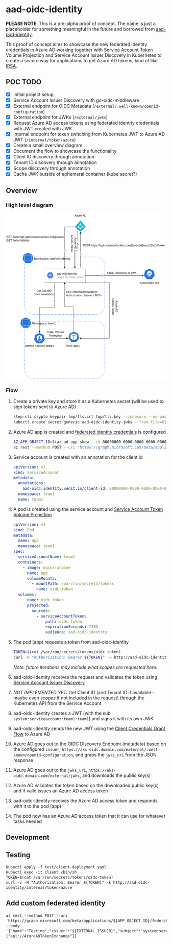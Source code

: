# aad-oidc-identity

**PLEASE NOTE**: This is a pre-alpha proof of concept. The name is just a placeholder for something meaningful in the future and borrowed from [aad-pod-identity](https://github.com/Azure/aad-pod-identity).

This proof of concept aims to showcase the new federated identity credentials in Azure AD working together with Service Account Token Volume Projection and Service Account Issuer Discovery in Kubernetes to create a secure way for applications to get Azure AD tokens, kind of like [IRSA](https://docs.aws.amazon.com/eks/latest/userguide/iam-roles-for-service-accounts.html).

## POC TODO

- [x] Initial project setup
- [x] Service Account Issuer Discovery with go-oidc-middleware
- [x] External endpoint for OIDC Metadata (`/external/.well-known/openid-configuration`)
- [x] External endpoint for JWKs (`/external/jwks`)
- [x] Request Azure AD access tokens using federated identity credentials with JWT created with JWK
- [x] Internal endpoint for token switching from Kubernetes JWT to Azure AD JWT (`/internal/token/azure`)
- [x] Create a small overview diagram
- [x] Document the flow to showcase the functionality
- [x] Client ID discovery through annotation
- [x] Tenant ID discovery through annotation
- [x] Scope discovery through annotation
- [x] Cache JWK outside of ephemeral container (kube secret?)

## Overview

### High level diagram

![overview](assets/overview.png)

### Flow

1. Create a private key and store it as a Kubernetes secret (will be used to sign tokens sent to Azure AD)
   ```bash
   step-cli crypto keypair tmp/tls.crt tmp/tls.key --insecure --no-password --kty=RSA --size=2048
   kubectl create secret generic aad-oidc-identity-jwks --from-file=tls.key=tmp/tls.key --from-file=tls.crt=tmp/tls.crt
   ```
1. Azure AD app is created and [federated identity credentials](https://docs.microsoft.com/en-us/graph/api/resources/federatedidentitycredentials-overview?view=graph-rest-beta) is configured
   ```bash
   AZ_APP_OBJECT_ID=$(az ad app show --id 00000000-0000-0000-0000-000000000000 --output tsv --query objectId)
   az rest --method POST --uri 'https://graph.microsoft.com/beta/applications/${AZ_APP_OBJECT_ID}/federatedIdentityCredentials' --body '{"name":"AKSCluster","issuer":"https://aks-oidc.domain.com/external","subject":"system:serviceaccount:team1:team1","description":"AKS Cluster authentication with aad-oidc-identity","audiences":["api://AzureADTokenExchange"]}'
   ```
1. Service account is created with an annotation for the client id
   ```yaml
   apiVersion: v1
   kind: ServiceAccount
   metadata:
     annotations:
       aad-oidc-identity.xenit.io/client-id: 00000000-0000-0000-0000-000000000000
     namespace: team1
     name: team1
   ```
1. A pod is created using the service account and [Service Account Token Volume Projection](https://kubernetes.io/docs/tasks/configure-pod-container/configure-service-account/#service-account-token-volume-projection)
   ```yaml
   apiVersion: v1
   kind: Pod
   metadata:
     name: app
     namespace: team1
   spec:
     serviceAccountName: team1
     containers:
       - image: nginx:alpine
         name: app
         volumeMounts:
           - mountPath: /var/run/secrets/tokens
             name: oidc-token
     volumes:
       - name: oidc-token
         projected:
           sources:
             - serviceAccountToken:
                 path: oidc-token
                 expirationSeconds: 7200
                 audience: aad-oidc-identity
   ```
1. The pod (app) requests a token from aad-oidc-identity

   ```bash
   TOKEN=$(cat /var/run/secrets/tokens/oidc-token)
   curl -H "Authorization: Bearer ${TOKEN}" -k http://aad-oidc-identity/internal/token/azure
   ```

   _Note: future iterations may include what scopes are requested here._

1. aad-oidc-identity receives the request and validates the token using [Service Account Issuer Discovery](https://kubernetes.io/docs/tasks/configure-pod-container/configure-service-account/#service-account-issuer-discovery)
1. _NOT IMPLEMENTED YET:_ Get Client ID (and Tenant ID if available - maybe even _scopes_ if not included in the request) through the Kubernetes API from the Service Account
1. aad-oidc-identity creates a JWT (with the sub `system:serviceaccount:team1:team1`) and signs it with its own JWK
1. aad-oidc-identity sends the new JWT using the [Client Credentials Grant Flow](https://docs.microsoft.com/en-us/azure/active-directory/develop/v2-oauth2-client-creds-grant-flow#third-case-access-token-request-with-a-federated-credential) to Azure AD
1. Azure AD goes out to the OIDC Discovery Endpoint (metadata) based on the configured `issuer`, `https://aks-oidc.domain.com/external/.well-known/openid-configuration`, and grabs the `jwks_uri` from the JSON response
1. Azure AD goes out to the `jwks_uri`, `https://aks-oidc.domain.com/external/jwks`, and downloads the public key(s)
1. Azure AD validates the token based on the downloaded public key(s) and if valid issues an Azure AD access token
1. aad-oidc-identity receives the Azure AD access token and responds with it to the pod (app)
1. The pod now has an Azure AD access token that it can use for whatever tasks needed

## Development

## Testing

```shell
kubectl apply -f test/client-deployment.yaml
kubectl exec -it client /bin/sh
TOKEN=$(cat /var/run/secrets/tokens/oidc-token)
curl -v -H "Authorization: Bearer ${TOKEN}" -k http://aad-oidc-identity/internal/token/azure
```

## Add custom federated identity

```shell
az rest --method POST --uri 'https://graph.microsoft.com/beta/applications/${APP_OBJECT_ID}/federatedIdentityCredentials' --body '{"name":"Testing","issuer":"${EXTERNAL_ISSUER}","subject":"system:serviceaccount:default:default","description":"Testing","audiences":["api://AzureADTokenExchange"]}'
```
